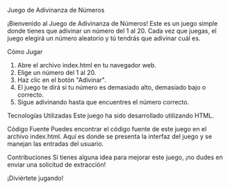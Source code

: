 Juego de Adivinanza de Números

¡Bienvenido al Juego de Adivinanza de Números! Este es un juego simple donde tienes que adivinar un número del 1 al 20. Cada vez que juegas, el juego elegirá un número aleatorio y tú tendrás que adivinar cuál es.

Cómo Jugar
1. Abre el archivo index.html en tu navegador web.
2. Elige un número del 1 al 20.
3. Haz clic en el botón "Adivinar".
4. El juego te dirá si tu número es demasiado alto, demasiado bajo o correcto.
5. Sigue adivinando hasta que encuentres el número correcto.

Tecnologías Utilizadas
Este juego ha sido desarrollado utilizando HTML.

Código Fuente
Puedes encontrar el código fuente de este juego en el archivo index.html. Aquí es donde se presenta la interfaz del juego y se manejan las entradas del usuario.

Contribuciones
Si tienes alguna idea para mejorar este juego, ¡no dudes en enviar una solicitud de extracción!

¡Diviértete jugando!